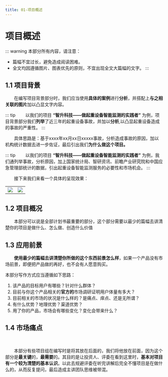 ```yaml
---
title: 01-项目概述
---
```

# 项目概述

::: warning
本部分所有内容，请注意：
- 篇幅不宜过长，避免造成阅读困难。
- 全文均因遵循图片、图表优先的原则，不宜出现全文大篇幅的文字。
:::

## 1.1 项目背景

&emsp;&emsp;在编写项目背景部分时，我们应当使用**具体的案例**进行**分析**，并搭配上**与之相关联的图片**加以凸显文字内容。

::: tip
&emsp;&emsp;以我们的项目 **“智升科技——做起重设备智能监测的实践者”** 为例，项目背景部分我们**列举**了近三年的起重设备事故，并加以**分析**,以凸显起重设备造成的事故的严重性。
:::

&emsp;&emsp;具体思路是：基于xxxx年xx月xx日xxxxx事故，分析造成事故的原因，加以机构统计数据去进一步佐证，最后引出我们**为什么做这个项目。**

::: tip
&emsp;&emsp;以我们的项目 **“智升科技——做起重设备智能监测的实践者”** 为例，我们通列举事故，分析原因，加上国家统计局、智研资讯、前瞻产业研究院和中国应急管理部统计的数据，引出起重设备智能监测服务的必要性和市场机会。
:::

&emsp;&emsp;接下来我们来看一个具体的呈现效果：


<table>
    <tr>
        <td>
            <img src="https://typora-img-1301299232.cos.ap-shanghai.myqcloud.com/innovation/202405121603000.png" style="max-width: 100%; height: auto;">
        </td>
        <td>
            <img src="https://typora-img-1301299232.cos.ap-shanghai.myqcloud.com/innovation/202405121606218.png" style="max-width: 100%; height: auto;">
        </td>
    </tr>
</table>

## 1.2 项目概况

&emsp;&emsp;本部分可以说是全部计划书最重要的部分，这个部分需要以最少的篇幅去讲清楚你的项目是做什么、怎么做、创造什么价值


## 1.3 应用前景

&emsp;&emsp;**使用最少的篇幅去讲清楚你所做的这个东西前景怎么样**，如果一个产品没有市场前景，即便把产品做的再好，也不会有人愿意购买。

本部分写作方式应当遵循如下思路：

1. 该产品的目标用户有哪些？针对什么群体？
2. 目前与你这个产品相关的**官方的**市场调研证明用户体量有多大？
3. 目前相关的市场的状况是什么样的？是痛点、痒点、还是无所谓？
4. 有什么优势？地理优势？渠道优势？
5. 用了你的产品，市场会有哪些变化？变化会带来什么？

## 1.4 市场痛点

&emsp;&emsp;


&emsp;&emsp;本部分有些项目组在编写时是将其放在后面的，我们将他放在前面，因为这个部分是**最关键**的，**最需要**的。其目的是让投资人、评委在看到这里时，**基本对项目有一个较为清楚的基本认识**。以此去规避评委在听完讲解后完全不懂项目是在做什么的，从而反复提问，最后造成主讲团队思维被带混。

